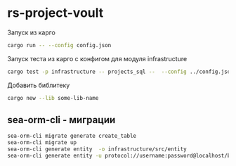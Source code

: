 # rs-project-voult

Запуск из карго
```bash
cargo run -- --config config.json
```
Запуск теста из карго с конфигом для модуля infrastructure
```bash
cargo test -p infrastructure -- projects_sql --  --config ../config.json
```
Добавить библитеку
```bash
cargo new --lib some-lib-name
```

## sea-orm-cli - миграции
```bash
sea-orm-cli migrate generate create_table
sea-orm-cli migrate up
sea-orm-cli generate entity  -o infrastructure/src/entity
sea-orm-cli generate entity -u protocol://username:password@localhost/bakery -o entity/src
```